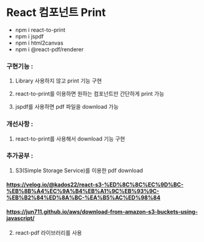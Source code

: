 # React 컴포넌트 Print

- npm i react-to-print
- npm i jspdf
- npm i html2canvas
- npm i @react-pdf/renderer

### 구현기능 :
1. Library 사용하지 않고 print 기능 구현

2. react-to-print를 이용하면 원하는 컴포넌트만 간단하게 print 가능

3. jspdf를 사용하면 pdf 파일을 download 가능

### 개선사항 : 
1. react-to-print를 사용해서 download 기능 구현

### 추가공부 : 
1. S3(Simple Storage Service)를 이용한 pdf download
#### https://velog.io/@kados22/react-s3-%ED%8C%8C%EC%9D%BC-%EB%8B%A4%EC%9A%B4%EB%A1%9C%EB%93%9C-%EB%B2%84%ED%8A%BC-%EA%B5%AC%ED%98%84
#### https://jun711.github.io/aws/download-from-amazon-s3-buckets-using-javascript/

2. react-pdf 라이브러리를 사용